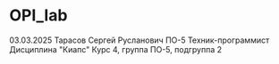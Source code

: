 # OPI_lab
03.03.2025
Тарасов
Сергей
Русланович
ПО-5
Техник-программист
Дисциплина "Киапс"
Курс 4, группа ПО-5, подгруппа 2
